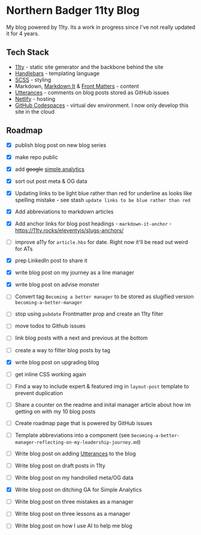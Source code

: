 # Northern Badger 11ty Blog

My blog powered by 11ty. Its a work in progress since I've not really updated it for 4 years.

## Tech Stack

- [11ty](https://www.11ty.dev/) - static site generator and the backbone behind the site
- [Handlebars](https://handlebarsjs.com/) - templating language
- [SCSS](https://sass-lang.com/) - styling
- Markdown, [Markdown It](https://github.com/markdown-it/markdown-it) & [Front Matters](https://github.com/jxson/front-matters) - content
- [Utterances](https://utteranc.es/) - comments on blog posts stored as GitHub issues
- [Netlify](https://www.netlify.com/) - hosting
- [GitHub Codespaces](https://github.com/features/codespaces) - virtual dev environment. I now only develop this site in the cloud

## Roadmap

- [x] publish blog post on new blog series
- [x] make repo public
- [x] add ~~google~~ [simple analytics](https://www.simpleanalytics.com/)
- [x] sort out post meta & OG data
- [x] Updating links to be light blue rather than red for underline as looks like spelling mistake - see stash `update links to be blue rather than red`
- [x] Add abbreviations to markdown articles
- [x] Add anchor links for blog post headings - `markdown-it-anchor` - https://11ty.rocks/eleventyjs/slugs-anchors/
- [ ] improve a11y for `article.hbs` for date. Right now it'll be read out weird for ATs
- [x] prep LinkedIn post to share it
- [x] write blog post on my journey as a line manager
- [x] write blog post on advise monster
- [ ] Convert tag `Becoming a better manager` to be stored as slugified version `becoming-a-better-manager`
- [ ] stop using `pubdate` Frontmatter prop and create an 11ty filter
- [ ] move todos to Github issues
- [ ] link blog posts with a next and previous at the bottom
- [ ] create a way to filter blog posts by tag
- [x] write blog post on upgrading blog
- [ ] get inline CSS working again
- [ ] Find a way to include expert & featured img in `layout-post` template to prevent duplication
- [ ] Share a counter on the readme and inital manager article about how im getting on with my 10 blog posts
- [ ] Create roadmap page that is powered by GitHub issues
- [ ] Template abbreviations into a component (see `becoming-a-better-manager-reflecting-on-my-leadership-journey.md`)
- [ ] Write blog post on adding [Utterances](https://utteranc.es/) to the blog
- [ ] Write blog post on draft posts in 11ty
- [ ] Write blog post on my handrolled meta/OG data
- [x] Write blog post on ditching GA for Simple Analytics
- [ ] Write blog post on three mistakes as a manager
- [ ] Write blog post on three lessons as a manager
- [ ] Write blog post on how I use AI to help me blog
 